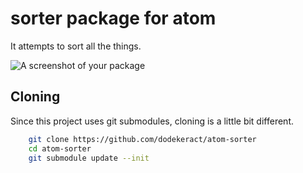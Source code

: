 # sorter package for atom

It attempts to sort all the things.

![A screenshot of your package](https://f.cloud.github.com/assets/69169/2290250/c35d867a-a017-11e3-86be-cd7c5bf3ff9b.gif)

## Cloning

Since this project uses git submodules, cloning is a little bit different.

````bash
	git clone https://github.com/dodekeract/atom-sorter
	cd atom-sorter
	git submodule update --init
````
